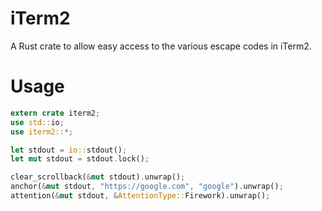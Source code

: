 # iTerm2

A Rust crate to allow easy access to the various escape codes in iTerm2.

# Usage

```rust
extern crate iterm2;
use std::io;
use iterm2::*;

let stdout = io::stdout();
let mut stdout = stdout.lock();

clear_scrollback(&mut stdout).unwrap();
anchor(&mut stdout, "https://google.com", "google").unwrap();
attention(&mut stdout, &AttentionType::Firework).unwrap();
```